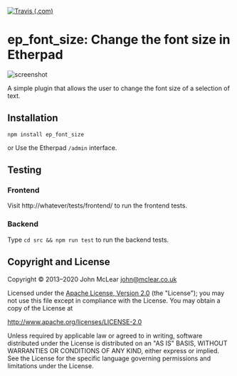 [![Travis (.com)](https://api.travis-ci.com/ether/ep_font_size.git.svg?branch=develop)](https://travis-ci.com/github/ether/ep_font_size.git)

# ep\_font\_size: Change the font size in Etherpad

![screenshot](https://user-images.githubusercontent.com/220864/97743889-3c337800-1ade-11eb-8f08-5587f63ceab7.png)

A simple plugin that allows the user to change the font size of a selection of
text.

## Installation

```shell
npm install ep_font_size
```

or Use the Etherpad ``/admin`` interface.

## Testing

### Frontend

Visit http://whatever/tests/frontend/ to run the frontend tests.

### Backend

Type ``cd src && npm run test`` to run the backend tests.

## Copyright and License

Copyright © 2013–2020 John McLear <john@mclear.co.uk>

Licensed under the [Apache License, Version 2.0](LICENSE) (the "License"); you
may not use this file except in compliance with the License. You may obtain a
copy of the License at

http://www.apache.org/licenses/LICENSE-2.0

Unless required by applicable law or agreed to in writing, software distributed
under the License is distributed on an "AS IS" BASIS, WITHOUT WARRANTIES OR
CONDITIONS OF ANY KIND, either express or implied. See the License for the
specific language governing permissions and limitations under the License.
